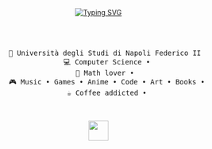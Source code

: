 <div align="center">
<a href="https://git.io/typing-svg"><img src="https://readme-typing-svg.demolab.com?font=Freehand&size=24&pause=1000&random=false&width=435&lines=I'm+Lyca%2C++your+favorite+red-haired+tech+fairy." alt="Typing SVG" /></a>
<br><br>
    <br><br>
<pre>
    💼 Università degli Studi di Napoli Federico II 
    💻 Computer Science •
    📖 Math lover • 
    🎮 Music • Games • Anime • Code • Art • Books •
    ☕ Coffee addicted •
</pre>
<br><br>
<img src="https://raw.githubusercontent.com/innng/innng/master/assets/kyubey.gif" height="40" />
<br><br><br>
